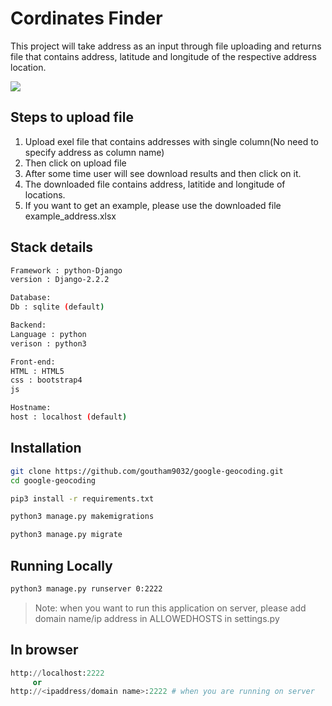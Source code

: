 # Cordinates Finder
This project will take address as an input through file uploading and returns file that contains address, latitude and longitude of the respective address location.

![](https://i.imgur.com/VtFKmNk.png)

## Steps to upload file 
1. Upload exel file that contains addresses with single column(No need to specify address as column name)
2. Then click on upload file
3. After some time user will see download results and then click on it.
4. The downloaded file contains address, latitide and longitude of locations.
5. If you want to get an example, please use the downloaded file example_address.xlsx

## Stack details
```bash
Framework : python-Django
version : Django-2.2.2

Database:
Db : sqlite (default)

Backend:
Language : python
verison : python3

Front-end:
HTML : HTML5
css : bootstrap4
js

Hostname:
host : localhost (default)
```

## Installation


```bash
git clone https://github.com/goutham9032/google-geocoding.git
cd google-geocoding
```

```bash
pip3 install -r requirements.txt
```

```bash
python3 manage.py makemigrations
```

```bash
python3 manage.py migrate
```


## Running Locally
```bash
python3 manage.py runserver 0:2222 
```
> Note: when you want to run this application on server, please add domain name/ip address in ALLOWEDHOSTS in settings.py

## In browser
```python
http://localhost:2222 
     or
http://<ipaddress/domain name>:2222 # when you are running on server
```


